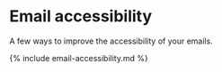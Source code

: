 # Email accessibility

A few ways to improve the accessibility of your emails.

{% include email-accessibility.md %}
